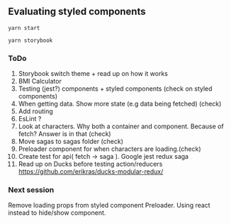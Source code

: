 ## Evaluating styled components

`yarn start`

`yarn storybook`

### ToDo
 1. Storybook switch theme + read up on how it works
 2. BMI Calculator
 3. Testing (jest?) components + styled components (check on styled components)
 4. When getting data. Show more state (e.g data being fetched) (check)
 5. Add routing
 6. EsLint ?
 7. Look at characters. Why both a container and component. Because of fetch? Answer is in that (check)
 8. Move sagas to sagas folder (check)
 9. Preloader component for when characters are loading.(check)
 10. Create test for api( fetch -> saga ). Google jest redux saga
 11. Read up on Ducks before testing action/reducers https://github.com/erikras/ducks-modular-redux/

 ### Next session

Remove loading props from styled component Preloader. Using react instead to hide/show component.
